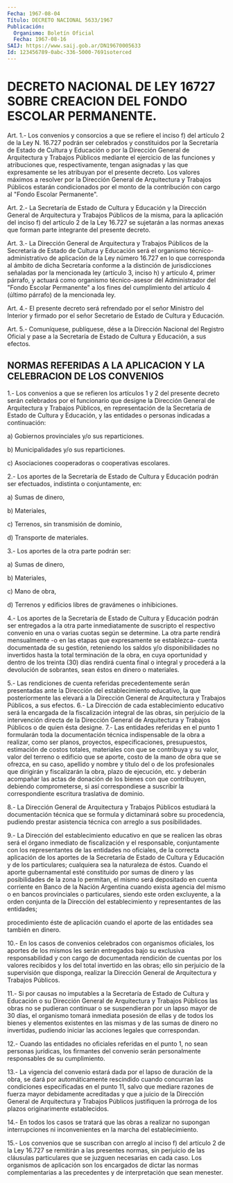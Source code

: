 ```yaml
---
Fecha: 1967-08-04
Título: DECRETO NACIONAL 5633/1967
Publicación:
  Organismo: Boletín Oficial
  Fecha: 1967-08-16
SAIJ: https://www.saij.gob.ar/DN19670005633
Id: 123456789-0abc-336-5000-7691soterced
---
```

# DECRETO NACIONAL DE LEY 16727 SOBRE CREACION DEL FONDO ESCOLAR PERMANENTE.

<a id="1"></a>
Art. 1.- Los convenios y consorcios a que se refiere el inciso f) del artículo 2 de la Ley N. 16.727 podrán ser celebrados y constituidos por la Secretaría de Estado de Cultura y Educación o por la Dirección General de Arquitectura y Trabajos Públicos mediante el ejercicio de las funciones y atribuciones que, respectivamente, tengan asignadas y las que expresamente se les atribuyan por el presente decreto. Los valores máximos a resolver por la Dirección General de Arquitectura y Trabajos Públicos estarán condicionados por el monto de la contribución con cargo al "Fondo Escolar Permanente".

<a id="2"></a>
Art. 2.- La Secretaría de Estado de Cultura y Educación y la Dirección General de Arquitectura y Trabajos Públicos de la misma, para la aplicación del inciso f) del artículo 2 de la Ley 16.727 se sujetarán a las normas anexas que forman parte integrante del presente decreto.

<a id="3"></a>
Art. 3.- La Dirección General de Arquitectura y Trabajos Públicos de la Secretaría de Estado de Cultura y Educación será el organismo técnico-administrativo de aplicación de la Ley número 16.727 en lo que corresponda al ámbito de dicha Secretaría conforme a la distinción de jurisdicciones señaladas por la mencionada ley (artículo 3, inciso h) y artículo 4, primer párrafo, y actuará como organismo técnico-asesor del Administrador del "Fondo Escolar Permanente" a los fines del cumplimiento del artículo 4 (último párrafo) de la mencionada ley.

<a id="4"></a>
Art. 4.- El presente decreto será refrendado por el señor Ministro del Interior y firmado por el señor Secretario de Estado de Cultura y Educación.

<a id="5"></a>
Art. 5.- Comuníquese, publíquese, dése a la Dirección Nacional del Registro Oficial y pase a la Secretaría de Estado de Cultura y Educación, a sus efectos.

## NORMAS REFERIDAS A LA APLICACION Y LA CELEBRACION DE LOS CONVENIOS

<a id="1"></a>
1.- Los convenios a que se refieren los artículos 1 y 2 del presente decreto serán celebrados por el funcionario que designe la Dirección General de Arquitectura y Trabajos Públicos, en representación de la Secretaría de Estado de Cultura y Educación, y las entidades o personas indicadas a continuación:

a) Gobiernos provinciales y/o sus reparticiones.

b) Municipalidades y/o sus reparticiones.

c) Asociaciones cooperadoras o cooperativas escolares.

2.- Los aportes de la Secretaría de Estado de Cultura y Educación podrán ser efectuados, indistinta o conjuntamente, en:

a) Sumas de dinero,

b) Materiales,

c) Terrenos, sin transmisión de dominio,

d) Transporte de materiales.

3.- Los aportes de la otra parte podrán ser:

a) Sumas de dinero,

b) Materiales,

c) Mano de obra,

d) Terrenos y edificios libres de gravámenes o inhibiciones.

4.- Los aportes de la Secretaría de Estado de Cultura y Educación podrán ser entregados a la otra parte inmediatamente de suscripto el respectivo convenio en una o varias cuotas según se determine. La otra parte rendirá mensualmente -o en las etapas que expresamente se establezca- cuenta documentada de su gestión, reteniendo los saldos y/o disponibilidades no invertidos hasta la total terminación de la obra, en cuya oportunidad y dentro de los treinta (30) días rendirá cuenta final o integral y procederá a la devolución de sobrantes, sean éstos en dinero o materiales.

5.- Las rendiciones de cuenta referidas precedentemente serán presentadas ante la Dirección del establecimiento educativo, la que posteriormente las elevará a la Dirección General de Arquitectura y Trabajos Públicos, a sus efectos. 6.- La Dirección de cada establecimiento educativo será la encargada de la fiscalización integral de las obras, sin perjuicio de la intervención directa de la Dirección General de Arquitectura y Trabajos Públicos o de quien ésta designe. 7.- Las entidades referidas en el punto 1 formularán toda la documentación técnica indispensable de la obra a realizar, como ser planos, proyectos, especificaciones, presupuestos, estimación de costos totales, materiales con que se contribuya y su valor, valor del terreno o edificio que se aporte, costo de la mano de obra que se ofrezca, en su caso, apellido y nombre y título del o de los profesionales que dirigirán y fiscalizarán la obra, plazo de ejecución, etc. y deberán acompañar las actas de donación de los bienes con que contribuyen, debiendo comprometerse, si así correspondiese a suscribir la correspondiente escritura traslativa de dominio.

8.- La Dirección General de Arquitectura y Trabajos Públicos estudiará la documentación técnica que se formula y dictaminará sobre su procedencia, pudiendo prestar asistencia técnica con arreglo a sus posibilidades.

9.- La Dirección del establecimiento educativo en que se realicen las obras será el órgano inmediato de fiscalización y el responsable, conjuntamente con los representantes de las entidades no oficiales, de la correcta aplicación de los aportes de la Secretaría de Estado de Cultura y Educación y de los particulares; cualquiera sea la naturaleza de éstos. Cuando el aporte gubernamental esté constituido por sumas de dinero y las posibilidades de la zona lo permitan, el mismo será depositado en cuenta corriente en Banco de la Nación Argentina cuando exista agencia del mismo o en bancos provinciales o particulares, siendo este orden excluyente, a la orden conjunta de la Dirección del establecimiento y representantes de las entidades;

procedimiento éste de aplicación cuando el aporte de las entidades sea también en dinero.

10.- En los casos de convenios celebrados con organismos oficiales, los aportes de los mismos les serán entregados bajo su exclusiva responsabilidad y con cargo de documentada rendición de cuentas por los valores recibidos y los del total invertido en las obras; ello sin perjuicio de la supervisión que disponga, realizar la Dirección General de Arquitectura y Trabajos Públicos.

11.- Si por causas no imputables a la Secretaría de Estado de Cultura y Educación o su Dirección General de Arquitectura y Trabajos Públicos las obras no se pudieran continuar o se suspendieran por un lapso mayor de 30 días, el organismo tomará inmediata posesión de ellas y de todos los bienes y elementos existentes en las mismas y de las sumas de dinero no invertidas, pudiendo iniciar las acciones legales que correspondan.

12.- Cuando las entidades no oficiales referidas en el punto 1, no sean personas jurídicas, los firmantes del convenio serán personalmente responsables de su cumplimiento.

13.- La vigencia  del  convenio  estará dada por el lapso de duración de la obra, se dará por automáticamente  rescindido cuando concurran las condiciones especificadas en el punto 11, salvo que mediare razones de fuerza mayor debidamente acreditadas y que a juicio de la Dirección General de Arquitectura y Trabajos Públicos justifiquen la prórroga de los plazos originarimente establecidos.

14.- En todos los casos se tratará que las obras a realizar no supongan interrupciones ni inconvenientes en la marcha del establecimiento.

15.- Los convenios que se suscriban con arreglo al inciso f) del artículo 2 de la Ley 16.727 se remitirán a las presentes normas, sin perjuicio de las cláusulas particulares que se juzguen necesarias en cada caso. Los organismos de aplicación son los encargados de dictar las normas complementarias a las precedentes y de interpretación que sean menester.
